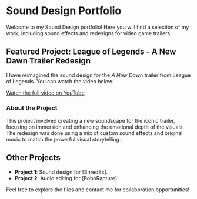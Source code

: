# Sound Design Portfolio

Welcome to my Sound Design portfolio! Here you will find a selection of my work, including sound effects and redesigns for video game trailers.

## Featured Project: League of Legends - A New Dawn Trailer Redesign

I have reimagined the sound design for the *A New Dawn* trailer from League of Legends. You can watch the video below:

[Watch the full video on YouTube](https://www.youtube.com/watch?v=SxA20qiyzyg&ab_channel=Resk)

### About the Project
This project involved creating a new soundscape for the iconic trailer, focusing on immersion and enhancing the emotional depth of the visuals. The redesign was done using a mix of custom sound effects and original music to match the powerful visual storytelling.

## Other Projects
- **Project 1**: Sound design for [ShredEx].
- **Project 2**: Audio editing for [RoboRapture].

Feel free to explore the files and contact me for collaboration opportunities!
